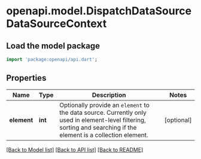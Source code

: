 # openapi.model.DispatchDataSourceDataSourceContext

## Load the model package
```dart
import 'package:openapi/api.dart';
```

## Properties
Name | Type | Description | Notes
------------ | ------------- | ------------- | -------------
**element** | **int** | Optionally provide an `element` to the data source. Currently only used in element-level filtering, sorting and searching if the element is a collection element. | [optional] 

[[Back to Model list]](../README.md#documentation-for-models) [[Back to API list]](../README.md#documentation-for-api-endpoints) [[Back to README]](../README.md)


